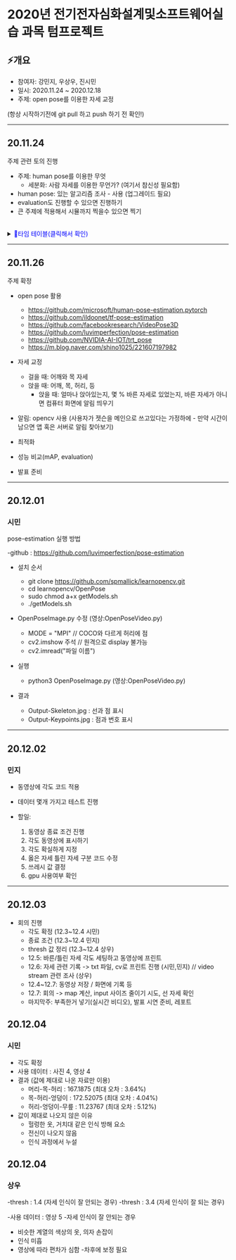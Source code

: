 # 2020년 전기전자심화설계및소프트웨어실습 과목 텀프로젝트
## ⚡️개요

- 참여자: 강민지, 우상우, 진시민
- 일시: 2020.11.24 ~ 2020.12.18
- 주제: open pose를 이용한 자세 교정

(항상 시작하기전에 git pull 하고 push 하기 전 확인!)


---
## 20.11.24

주제 관련 토의 진행

- 주제: human pose를 이용한 무엇
  - 세분화: 사람 자세를 이용한 무언가? (여기서 참신성 필요함)
- human pose: 있는 알고리즘 조사 - 사용 (업그레이드 필요)
- evaluation도 진행할 수 있으면 진행하기
- 큰 주제에 적용해서 시뮬까지 찍을수 있으면 찍기

<br>

 <details>
<summary><span style="color:blue">🚩타임 테이블(클릭해서 확인)</span></summary>

| 주차 | 월 | 화 | 수 | 목 | 금 | 토 | 일 |
| --- | --- | --- | --- | --- | --- | --- | --- |
| 11.24~11.29 | | 주제 관련 토의 | human pose 알고리즘 조사 / 정리 | 주제 픽스 / 개요 레포트 | 오픈 소스 적용 시작~ | | |
| 11.30~12.6 | 개별 진도 체크 | 진행사항 토의 / 방향성 잡기 | 지정 방향으로 실습 진행 | 진행사항 레포트 제출 / 실습 | ~ | | |
</details>

---
## 20.11.26

주제 확정

- open pose 활용
  - https://github.com/microsoft/human-pose-estimation.pytorch
  - https://github.com/ildoonet/tf-pose-estimation
  - https://github.com/facebookresearch/VideoPose3D
  - https://github.com/luvimperfection/pose-estimation
  - https://github.com/NVIDIA-AI-IOT/trt_pose
  - https://m.blog.naver.com/shino1025/221607197982
  
- 자세 교정
  - 걸을 때: 어깨와 목 자세
  - 앉을 때: 어깨, 목, 허리, 등
    - 앉을 때: 얼마나 앉아있는지, 몇 % 바른 자세로 있었는지, 바른 자세가 아니면 컴퓨터 화면에 알림 띄우기

- 알림: opencv 사용 (사용자가 젯슨을 메인으로 쓰고있다는 가정하에 - 만약 시간이 남으면 앱 혹은 서버로 알림 찾아보기)

- 최적화

- 성능 비교(mAP, evaluation)

- 발표 준비

---
## 20.12.01
### 시민
pose-estimation 실행 방법

-github : https://github.com/luvimperfection/pose-estimation

- 설치 순서
  - git clone https://github.com/spmallick/learnopencv.git
  - cd learnopencv/OpenPose
  - sudo chmod a+x getModels.sh
  - ./getModels.sh

- OpenPoseImage.py 수정 (영상:OpenPoseVideo.py)
  - MODE = "MPI" // COCO와 다르게 허리에 점
  - cv2.imshow 주석 // 원격으로 display 불가능
  - cv2.imread("파일 이름")
  
- 실행
  - python3 OpenPoseImage.py (영상:OpenPoseVideo.py)
  
- 결과
  - Output-Skeleton.jpg : 선과 점 표시
  - Output-Keypoints.jpg : 점과 번호 표시
 
---
## 20.12.02
### 민지

- 동영상에 각도 코드 적용
- 데이터 몇개 가지고 테스트 진행

- 할일:
  1. 동영상 종료 조건 진행
  2. 각도 동영상에 표시하기
  3. 각도 확실하게 지정
  4. 옳은 자세 틀린 자세 구분 코드 수정
  5. 쓰레시 값 결정
  6. gpu 사용여부 확인

---
## 20.12.03

- 회의 진행
  - 각도 확정 (12.3~12.4 시민)
  - 종료 조건 (12.3~12.4 민지)
  - thresh 값 정리 (12.3~12.4 상우)
  - 12.5: 바른/틀린 자세 각도 세팅하고 동영상에 프린트
  - 12.6: 자세 관련 기록 -> txt 파일, cv로 프린트 진행 (시민,민지) // video stream 관련 조사 (상우)
  - 12.4~12.7: 동영상 저장 / 화면에 기록 등
  - 12.7: 회의 -> map 계산, input 사이즈 줄이기 시도, 선 자세 확인
  - 마지막주: 부족한거 넣기(실시간 비디오), 발표 시연 준비, 레포트
   
   
## 20.12.04
### 시민

- 각도 확정
- 사용 데이터 : 사진 4, 영상 4
- 결과 (값에 제대로 나온 자료만 이용)
  - 머리-목-허리 : 167.1875 (최대 오차 : 3.64%)
  - 목-허리-엉덩이 : 172.52075 (최대 오차 : 4.04%)
  - 허리-엉덩이-무릎 : 11.23767 (최대 오차 : 5.12%)
- 값이 제대로 나오지 않은 이유
  - 헐렁한 옷, 거치대 같은 인식 방해 요소
  - 전신이 나오지 않음
  - 인식 과정에서 누설


## 20.12.04
### 상우

-thresh : 1.4 (자세 인식이 잘 안되는 경우)
-thresh : 3.4 (자세 인식이 잘 되는 경우)

-사용 데이터 : 영상 5
-자세 인식이 잘 안되는 경우
 - 비슷한 계열의 색상의 옷, 의자 손잡이
 - 인식 미흡
 - 영상에 따라 편차가 심함
-차후에 보정 필요
